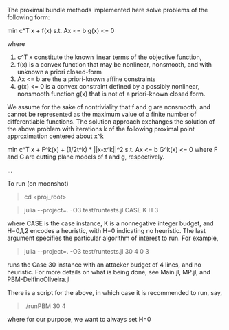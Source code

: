 The proximal bundle methods implemented here solve problems of the following form:

min c^T x + f(x)
s.t. Ax <= b
     g(x) <= 0

where 

<ol>
<li> c^T x constitute the known linear terms of the objective function, </li>
<li> f(x) is a convex function that may be nonlinear, nonsmooth, and with unknown a priori closed-form </li>
<li> Ax <= b are the a priori-known affine constraints </li>
<li> g(x) <= 0 is a convex constraint defined by a possibly nonlinear, nonsmooth function g(x) that is not of a priori-known closed form. </li>
</ol>

We assume for the sake of nontriviality that f and g are nonsmooth, and cannot be represented as the maximum value of a finite number of differentiable functions.
The solution approach exchanges the solution of the above problem with iterations k of the following proximal point approximation centered about x^k

min c^T x + F^k(x) + (1/2t^k) * ||x-x^k||^2
s.t. Ax <= b
     G^k(x) <= 0
where F and G are cutting plane models of f and g, respectively.


...

To run (on moonshot)

> cd <proj_root>

> julia --project=. -O3 test/runtests.jl CASE K H 3

where CASE is the case instance, K is a nonnegative integer budget, and H=0,1,2 encodes a heuristic, with H=0 indicating no heuristic.
The last argument specifies the particular algorithm of interest to run.
For example,

> julia --project=. -O3 test/runtests.jl 30 4 0 3

runs the Case 30 instance with an attacker budget of 4 lines, and no heuristic. For more details on what is being done, see Main.jl, MP.jl, and PBM-DelfinoOliveira.jl

There is a script for the above, in which case it is recommended to run, say,

> ./runPBM 30 4

where for our purpose, we want to always set H=0
